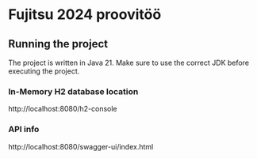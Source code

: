 # Fujitsu 2024 proovitöö

## Running the project

The project is written in Java 21. Make sure to use the correct JDK before executing the project.

### In-Memory H2 database location

http://localhost:8080/h2-console


### API info

http://localhost:8080/swagger-ui/index.html
